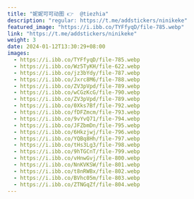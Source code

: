 ```yaml
---
title: "妮妮可可动图 👉  @tiezhia"
description: "regular: https://t.me/addstickers/ninikeke"
featured_image: "https://i.ibb.co/TYFfyqD/file-785.webp"
link: "https://t.me/addstickers/ninikeke"
weight: 3
date: 2024-01-12T13:30:29+08:00
images:
  - https://i.ibb.co/TYFfyqD/file-785.webp
  - https://i.ibb.co/Wz5TyKH/file-622.webp
  - https://i.ibb.co/jz3bYdy/file-787.webp
  - https://i.ibb.co/Jxrc8M6/file-788.webp
  - https://i.ibb.co/ZV3pVpd/file-789.webp
  - https://i.ibb.co/wCGzKcG/file-790.webp
  - https://i.ibb.co/ZV3pVpd/file-789.webp
  - https://i.ibb.co/0Xks7Bf/file-792.webp
  - https://i.ibb.co/fDFZmcm/file-793.webp
  - https://i.ibb.co/9vYvQ71/file-794.webp
  - https://i.ibb.co/JFZbmDn/file-795.webp
  - https://i.ibb.co/6Hkzjwj/file-796.webp
  - https://i.ibb.co/YQBq8Hh/file-797.webp
  - https://i.ibb.co/tHs3Lg3/file-798.webp
  - https://i.ibb.co/9hTGCnT/file-799.webp
  - https://i.ibb.co/vHnwGvj/file-800.webp
  - https://i.ibb.co/NnKVKSW/file-801.webp
  - https://i.ibb.co/t8nRWBx/file-802.webp
  - https://i.ibb.co/BVhc05m/file-803.webp
  - https://i.ibb.co/ZTNGqZf/file-804.webp
---
```

